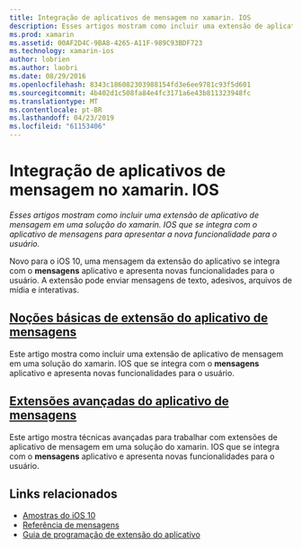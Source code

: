 ```yaml
---
title: Integração de aplicativos de mensagem no xamarin. IOS
description: Esses artigos mostram como incluir uma extensão de aplicativo de mensagem em uma solução do xamarin. IOS que se integra com o aplicativo de mensagens para apresentar a nova funcionalidade para o usuário.
ms.prod: xamarin
ms.assetid: 00AF2D4C-9BA8-4265-A11F-989C93BDF723
ms.technology: xamarin-ios
author: lobrien
ms.author: laobri
ms.date: 08/29/2016
ms.openlocfilehash: 8343c186082303988154fd3e6ee9781c93f5d601
ms.sourcegitcommit: 4b402d1c508fa84e4fc3171a6e43b811323948fc
ms.translationtype: MT
ms.contentlocale: pt-BR
ms.lasthandoff: 04/23/2019
ms.locfileid: "61153406"
---
```

# <a name="message-app-integration-in-xamarinios"></a>Integração de aplicativos de mensagem no xamarin. IOS

_Esses artigos mostram como incluir uma extensão de aplicativo de mensagem em uma solução do xamarin. IOS que se integra com o aplicativo de mensagens para apresentar a nova funcionalidade para o usuário._

Novo para o iOS 10, uma mensagem da extensão do aplicativo se integra com o **mensagens** aplicativo e apresenta novas funcionalidades para o usuário. A extensão pode enviar mensagens de texto, adesivos, arquivos de mídia e interativas.

    
## <a name="message-app-extension-basicsiosplatformmessage-app-integrationintro-to-message-app-extensionsmd"></a>[Noções básicas de extensão do aplicativo de mensagens](~/ios/platform/message-app-integration/intro-to-message-app-extensions.md)

Este artigo mostra como incluir uma extensão de aplicativo de mensagem em uma solução do xamarin. IOS que se integra com o **mensagens** aplicativo e apresenta novas funcionalidades para o usuário.

## <a name="advanced-message-app-extensionsiosplatformmessage-app-integrationintro-to-message-app-extensionsmd"></a>[Extensões avançadas do aplicativo de mensagens](~/ios/platform/message-app-integration/intro-to-message-app-extensions.md)

Este artigo mostra técnicas avançadas para trabalhar com extensões de aplicativo de mensagem em uma solução do xamarin. IOS que se integra com o **mensagens** aplicativo e apresenta novas funcionalidades para o usuário.


## <a name="related-links"></a>Links relacionados

- [Amostras do iOS 10](https://developer.xamarin.com/samples/ios/iOS10/)
- [Referência de mensagens](https://developer.apple.com/reference/messages)
- [Guia de programação de extensão do aplicativo](https://developer.apple.com/library/prerelease/content/documentation/General/Conceptual/ExtensibilityPG/index.html#//apple_ref/doc/uid/TP40014214)
